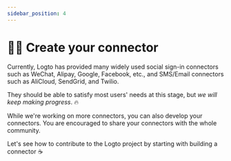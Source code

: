 ```yaml
---
sidebar_position: 4
---
```


# 🧑‍🔬 Create your connector

Currently, Logto has provided many widely used social sign-in connectors such as WeChat, Alipay, Google, Facebook, etc., and SMS/Email connectors such as AliCloud, SendGrid, and Twilio.

They should be able to satisfy most users' needs at this stage, but _we will keep making progress_. :fire:

While we're working on  more connectors, you can also develop your connectors. You are encouraged to share your connectors with the whole community.

Let's see how to contribute to the Logto project by starting with building a connector :coffee:
